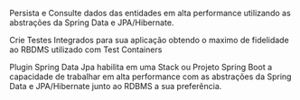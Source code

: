 Persista e Consulte dados das entidades em alta performance utilizando as abstrações da Spring Data e JPA/Hibernate.

Crie Testes Integrados para sua aplicação obtendo o maximo de fidelidade ao RBDMS utilizado com Test Containers


Plugin Spring Data Jpa habilita em uma Stack ou Projeto Spring Boot a capacidade de trabalhar em alta performance com as abstrações da Spring Data e JPA/Hibernate junto ao RDBMS a sua preferência.